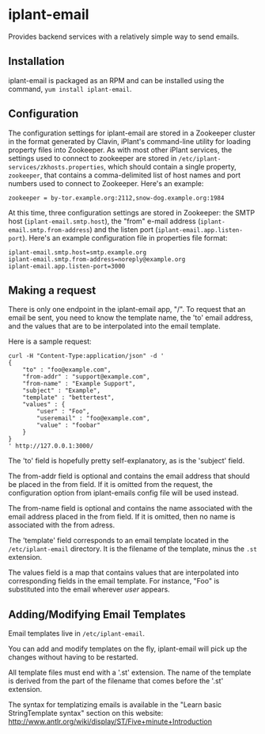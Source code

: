iplant-email
============

Provides backend services with a relatively simple way to send emails.


Installation
------------

iplant-email is packaged as an RPM and can be installed using the command,
`yum install iplant-email`.

Configuration
-------------

The configuration settings for iplant-email are stored in a Zookeeper cluster
in the format generated by Clavin, iPlant's command-line utility for loading
property files into Zookeeper.  As with most other iPlant services, the
settings used to connect to zookeeper are stored in
`/etc/iplant-services/zkhosts.properties`, which should contain a single
property, `zookeeper`, that contains a comma-delimited list of host names and
port numbers used to connect to Zookeeper.  Here's an example:

```properties
zookeeper = by-tor.example.org:2112,snow-dog.example.org:1984
```

At this time, three configuration settings are stored in Zookeeper: the SMTP
host (`iplant-email.smtp.host`), the "from" e-mail address
(`iplant-email.smtp.from-address`) and the listen port
(`iplant-email.app.listen-port`).  Here's an example configuration file in
properties file format:

```properties
iplant-email.smtp.host=smtp.example.org
iplant-email.smtp.from-address=noreply@example.org
iplant-email.app.listen-port=3000
```

Making a request
----------------

There is only one endpoint in the iplant-email app, "/". To request that an
email be sent, you need to know the template name, the 'to' email address, and
the values that are to be interpolated into the email template.

Here is a sample request:

```
curl -H "Content-Type:application/json" -d '
{
    "to" : "foo@example.com",
    "from-addr" : "support@example.com",
    "from-name" : "Example Support",
    "subject" : "Example",
    "template" : "bettertest",
    "values" : {
        "user" : "Foo",
        "useremail" : "foo@example.com",
        "value" : "foobar"
    }
}
' http://127.0.0.1:3000/
```

The 'to' field is hopefully pretty self-explanatory, as is the 'subject'
field.

The from-addr field is optional and contains the email address that should be placed in the from field. If it is omitted from the request, the configuration option from iplant-emails config file will be used instead.

The from-name field is optional and contains the name associated with the email address placed in the from field. If it is omitted, then no name is associated with the from adress.

The 'template' field corresponds to an email template located in the
`/etc/iplant-email` directory. It is the filename of the template, minus the
`.st` extension.

The values field is a map that contains values that are interpolated into
corresponding fields in the email template. For instance, "Foo" is substituted
into the email wherever $user$ appears.


Adding/Modifying Email Templates
--------------------------------

Email templates live in `/etc/iplant-email`. 

You can add and modify templates on the fly, iplant-email will pick up the
changes without having to be restarted.

All template files must end with a '.st' extension. The name of the template
is derived from the part of the filename that comes before the '.st'
extension.

The syntax for templatizing emails is available in the "Learn basic
StringTemplate syntax" section on this website:
http://www.antlr.org/wiki/display/ST/Five+minute+Introduction
